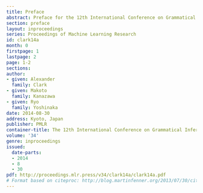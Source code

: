```yaml
---
title: Preface
abstract: Preface for the 12th International Conference on Grammatical Inference.
section: preface
layout: inproceedings
series: Proceedings of Machine Learning Research
id: clark14a
month: 0
firstpage: 1
lastpage: 2
page: 1-2
sections: 
author:
- given: Alexander
  family: Clark
- given: Makoto
  family: Kanazawa
- given: Ryo
  family: Yoshinaka
date: 2014-08-30
address: Kyoto, Japan
publisher: PMLR
container-title: The 12th International Conference on Grammatical Inference
volume: '34'
genre: inproceedings
issued:
  date-parts:
  - 2014
  - 8
  - 30
pdf: http://proceedings.mlr.press/v34/clark14a/clark14a.pdf
# Format based on citeproc: http://blog.martinfenner.org/2013/07/30/citeproc-yaml-for-bibliographies/
---
```

